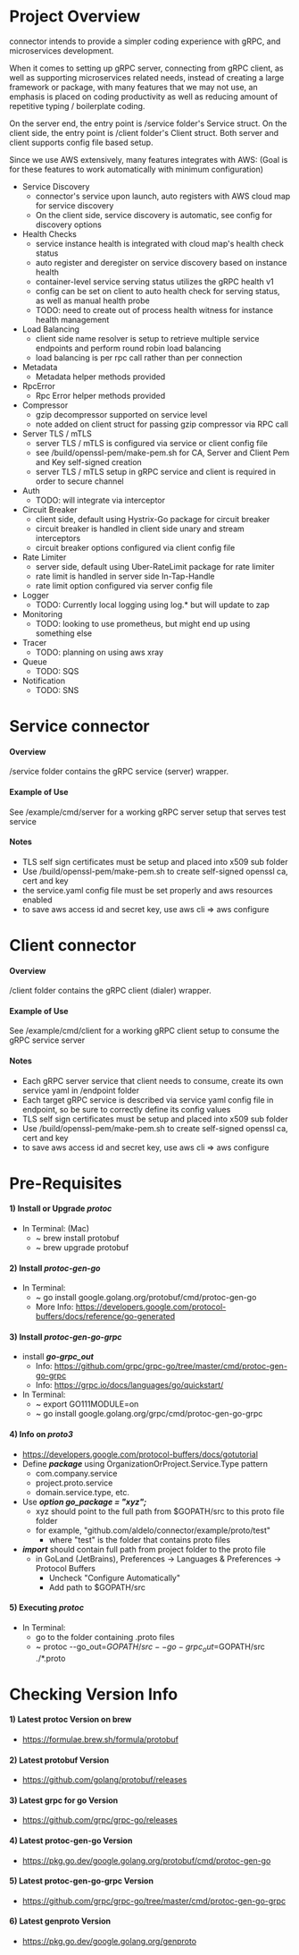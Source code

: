 # Project Overview
connector intends to provide a simpler coding experience with gRPC, and microservices development.

When it comes to setting up gRPC server, connecting from gRPC client, as well as supporting microservices related needs,
instead of creating a large framework or package, with many features that we may not use, an emphasis is placed on coding
productivity as well as reducing amount of repetitive typing / boilerplate coding.

On the server end, the entry point is /service folder's Service struct. 
On the client side, the entry point is /client folder's Client struct.
Both server and client supports config file based setup.

Since we use AWS extensively, many features integrates with AWS: (Goal is for these features to work automatically with minimum configuration)

- Service Discovery
    - connector's service upon launch, auto registers with AWS cloud map for service discovery
    - On the client side, service discovery is automatic, see config for discovery options
- Health Checks
    - service instance health is integrated with cloud map's health check status
    - auto register and deregister on service discovery based on instance health
    - container-level service serving status utilizes the gRPC health v1
    - config can be set on client to auto health check for serving status, as well as manual health probe
    - TODO: need to create out of process health witness for instance health management
- Load Balancing
    - client side name resolver is setup to retrieve multiple service endpoints and perform round robin load balancing
    - load balancing is per rpc call rather than per connection
- Metadata
    - Metadata helper methods provided
- RpcError
    - Rpc Error helper methods provided
- Compressor
    - gzip decompressor supported on service level
    - note added on client struct for passing gzip compressor via RPC call
- Server TLS / mTLS
    - server TLS / mTLS is configured via service or client config file
    - see /build/openssl-pem/make-pem.sh for CA, Server and Client Pem and Key self-signed creation  
    - server TLS / mTLS setup in gRPC service and client is required in order to secure channel
- Auth
    - TODO: will integrate via interceptor
- Circuit Breaker
    - client side, default using Hystrix-Go package for circuit breaker
    - circuit breaker is handled in client side unary and stream interceptors
    - circuit breaker options configured via client config file
- Rate Limiter
    - server side, default using Uber-RateLimit package for rate limiter
    - rate limit is handled in server side In-Tap-Handle
    - rate limit option configured via server config file
- Logger
    - TODO: Currently local logging using log.* but will update to zap
- Monitoring
    - TODO: looking to use prometheus, but might end up using something else
- Tracer
    - TODO: planning on using aws xray
- Queue
    - TODO: SQS
- Notification
    - TODO: SNS

# Service connector
#### Overview
/service folder contains the gRPC service (server) wrapper.  
#### Example of Use
See /example/cmd/server for a working gRPC server setup that serves test service
#### Notes
- TLS self sign certificates must be setup and placed into x509 sub folder
- Use /build/openssl-pem/make-pem.sh to create self-signed openssl ca, cert and key
- the service.yaml config file must be set properly and aws resources enabled
- to save aws access id and secret key, use aws cli => aws configure

# Client connector
#### Overview
/client folder contains the gRPC client (dialer) wrapper.
#### Example of Use
See /example/cmd/client for a working gRPC client setup to consume the gRPC service server
#### Notes
- Each gRPC server service that client needs to consume, create its own service yaml in /endpoint folder
- Each target gRPC service is described via service yaml config file in endpoint, so be sure to correctly define its config values
- TLS self sign certificates must be setup and placed into x509 sub folder
- Use /build/openssl-pem/make-pem.sh to create self-signed openssl ca, cert and key
- to save aws access id and secret key, use aws cli => aws configure

# Pre-Requisites
#### 1) Install or Upgrade ***protoc***
- In Terminal: (Mac)
    - ~ brew install protobuf
    - ~ brew upgrade protobuf
#### 2) Install ***protoc-gen-go***
- In Terminal:
    - ~ go install google.golang.org/protobuf/cmd/protoc-gen-go
    - More Info: https://developers.google.com/protocol-buffers/docs/reference/go-generated
#### 3) Install ***protoc-gen-go-grpc***
- install ***go-grpc_out***
    - Info: https://github.com/grpc/grpc-go/tree/master/cmd/protoc-gen-go-grpc
    - Info: https://grpc.io/docs/languages/go/quickstart/
- In Terminal:
    - ~ export GO111MODULE=on
    - ~ go install google.golang.org/grpc/cmd/protoc-gen-go-grpc
#### 4) Info on ***proto3***
- https://developers.google.com/protocol-buffers/docs/gotutorial
- Define ***package*** using OrganizationOrProject.Service.Type pattern
    - com.company.service
    - project.proto.service
    - domain.service.type, etc.
- Use ***option go_package = "xyz";***
    - xyz should point to the full path from $GOPATH/src to this proto file folder
    - for example, "github.com/aldelo/connector/example/proto/test"
        - where "test" is the folder that contains proto files
- ***import*** should contain full path from project folder to the proto file
    - in GoLand (JetBrains), Preferences -> Languages & Preferences -> Protocol Buffers
        - Uncheck "Configure Automatically"
        - Add path to $GOPATH/src
#### 5) Executing ***protoc***
- In Terminal:
    - go to the folder containing .proto files
    - ~ protoc --go_out=$GOPATH/src --go-grpc_out=$GOPATH/src ./*.proto
    
# Checking Version Info
#### 1) Latest protoc Version on brew
- https://formulae.brew.sh/formula/protobuf
#### 2) Latest protobuf Version
- https://github.com/golang/protobuf/releases
#### 3) Latest grpc for go Version
- https://github.com/grpc/grpc-go/releases
#### 4) Latest protoc-gen-go Version
- https://pkg.go.dev/google.golang.org/protobuf/cmd/protoc-gen-go
#### 5) Latest protoc-gen-go-grpc Version
- https://github.com/grpc/grpc-go/tree/master/cmd/protoc-gen-go-grpc
#### 6) Latest genproto Version
- https://pkg.go.dev/google.golang.org/genproto

